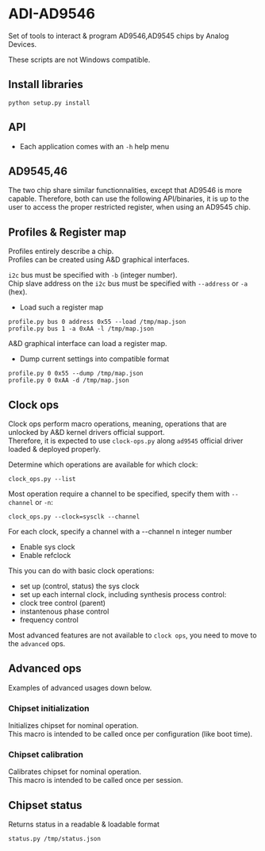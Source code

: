 # ADI-AD9546 

Set of tools to interact & program AD9546,AD9545 chips by Analog Devices.    

These scripts are not Windows compatible.   

## Install libraries

```shell
python setup.py install
```

## API

* Each application comes with an `-h` help menu

## AD9545,46

The two chip share similar functionnalities, except that
AD9546 is more capable.
Therefore, both can use the following API/binaries, it is up to the user
to access the proper restricted register, when using an AD9545 chip.

## Profiles & Register map

Profiles entirely describe a chip.   
Profiles can be created using A&D graphical interfaces.

`i2c` bus must be specified with `-b` (integer number).  
Chip slave address on the `i2c` bus must be specified with `--address` or `-a` (hex).  

* Load such a register map

```shell
profile.py bus 0 address 0x55 --load /tmp/map.json
profile.py bus 1 -a 0xAA -l /tmp/map.json
```

A&D graphical interface can load a register map.

* Dump current settings into compatible format

```shell
profile.py 0 0x55 --dump /tmp/map.json
profile.py 0 0xAA -d /tmp/map.json
```

## Clock ops

Clock ops perform macro operations, meaning, operations
that are unlocked by A&D kernel drivers official support.    
Therefore, it is expected to use `clock-ops.py` along `ad9545` official driver loaded & deployed
properly.

Determine which operations are available for which clock:

```shell
clock_ops.py --list
```

Most operation require a channel to be specified, specify them with `--channel`
or `-n`:
```shell
clock_ops.py --clock=sysclk --channel
```

For each clock, specify a channel with a --channel n integer number

* Enable sys clock
* Enable refclock

This you can do with basic clock operations:
* set up (control, status) the sys clock 
* set up each internal clock, including synthesis process control:
 * clock tree control (parent)
 * instantenous phase control
 * frequency control

Most advanced features are not available to `clock ops`,
you need to move to the `advanced` ops.

## Advanced ops

Examples of advanced usages down below.

### Chipset initialization

Initializes chipset for nominal operation.   
This macro is intended to be called once per configuration (like boot time).  

### Chipset calibration

Calibrates chipset for nominal operation.   
This macro is intended to be called once per session. 

## Chipset status

Returns status in a readable & loadable format

```shell
status.py /tmp/status.json
```
